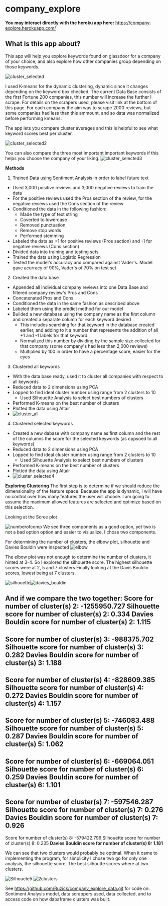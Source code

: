 # company_explore
__You may interact directly with the heroku app here:__ https://company-explore.herokuapp.com/ 

## What is this app about?
This app will help you explore keywords found on glassdoor for a company of your choice, and also explore how other companies group depending on those keywords.

![cluster_selected](https://user-images.githubusercontent.com/57594261/108615310-c1fe6a80-73d0-11eb-9e44-7881ad78d7a0.png)

I used K-means for the dynamic clustering, dynamic since it changes depending on the keyword box checked.
The current Data Base consists of the first Fortune 200 companies, this number will increase the further I scrape. For details on the scrapers used, please visit link at the 
bottom of this page. For each company the aim was to scrape 2000 reviews, but some companies had less than this ammount, and so data was normalized before performing kmeans.

The app lets you compare cluster averages and this is helpful to see what keyword scores best per cluster.

![cluster_selected2](https://user-images.githubusercontent.com/57594261/108615309-c1fe6a80-73d0-11eb-8418-13911c294171.png)

You can also compare the three most important important keywords if this helps you choose the company of your liking.
![cluster_selected3](https://user-images.githubusercontent.com/57594261/108615308-c165d400-73d0-11eb-96ba-d66cbba1d5cb.png)



__Methods__


1. Trained Data using Sentiment Analysis in order to label future text
 * Used 3,000 positive reviews and 3,000 negative reviews to train the data
 * For the positive reviews used the Pros section of the review, for the negative reviews used the Cons section of the review
 * Conditioned the data in the following fashion:
   * Made the type of text string
   * Coverted to lowercase
   * Removed punctuation
   * Remove stop words
   * Performed stemming
 * Labeled the data as +1 for positive reviews (Pros section) and -1 for negative reviews (Cons section)
 * Divided data into training and testing sets
 * Trained the data using Logistic Regression
 * Tested the model's accuracy and compared against Vader's. Model gave acurracy of 90%, Vader's of 70% on test set
2. Created the data base
 * Appended all individual company reviews into one Data Base and filtered company review's Pros and Cons
 * Concatenated Pros and Cons
 * Conditioned the data in the same fashion as described above
 * Labeled them using the predict method for our model
 * Builded a new database using the company name as the first column and created a separate column for each keyword desired
   * This includes searching for that keyword in the database created earlier, and adding to it a number that represents the addition of all +1 and -1 labels for that keyword.
   * Normalized this number by dividing by the sample size collected for that company (some company's had less than 2,000 reviews)
   * Multiplied by 100 in order to have a percentage score, easier for the eyes
3. Clustered all keywords
 * With the data base ready, used it to cluster all companies with respect to all keywords
 * Reduced data to 2 dimensions using PCA
 * Lopped to find ideal cluster number using range from 2 clusters to 10
   * Used Silhouette Analysis to select best numbers of clusters
 * Performed K-means on the best number of clusters
 * Plotted the data using Altair
 * ![cluster_all](https://user-images.githubusercontent.com/57594261/108615311-c1fe6a80-73d0-11eb-8c8d-a58e5b1297da.png)
4. Clustered selected keywords
 * Created a new dabase with company name as first column and the rest of the columns the score for the selected keywords (as oppsoed to all keywords)
 * Reduced data to 2 dimensions using PCA
 * Lopped to find ideal cluster number using range from 2 clusters to 10
   * Used Silhouette Analysis to select best numbers of clusters
 * Performed K-means on the best number of clusters
 * Plotted the data using Altair
 * ![cluster_selected4](https://user-images.githubusercontent.com/57594261/108615307-c165d400-73d0-11eb-80ad-70c9becb6263.png)


__Exploring Clustering__
The first step is to determine if we should reduce the dimensionality of the feature space. Because the app is dynamic, I will have no control over how many features the user will choose. I am going to assume the maximum allowed features are selected and optimize based on this selection.

Looking at the Scree plot

![numberofcomp](https://user-images.githubusercontent.com/57594261/108615892-849cdb80-73d6-11eb-8026-2654a306eca0.png)
We see three components as a good option, yet two is not a bad option option and easier to visiualize, I chose two components.

For determining the number of clusters, the elbow plot, silhouette and Davies Bouldin were inspected
![elbow](https://user-images.githubusercontent.com/57594261/108615894-85357200-73d6-11eb-99db-405072bccbc1.png)

The elbow plot was not enough to determine the number of clusters, it hinted at 3-4. So I explored the silhouette score. The highest silhouette scores
were at 2, 5 and 7 clusters.Finally looking at the Davis Bouldin scores, lowest being at 7 clusters.

![silhouette](https://user-images.githubusercontent.com/57594261/108615895-85357200-73d6-11eb-8252-5bb8d7acc0e2.png)![davies_bouldin](https://user-images.githubusercontent.com/57594261/108615787-887c2e00-73d5-11eb-954f-d30613c497e1.png)






And if we compare the two together:
Score for number of cluster(s) 2: -1255950.727
Silhouette score for number of cluster(s) 2: 0.334
Davies Bouldin score for number of cluster(s) 2: 1.115
----------------------------------------------------------------------------------------------------
Score for number of cluster(s) 3: -988375.702
Silhouette score for number of cluster(s) 3: 0.282
Davies Bouldin score for number of cluster(s) 3: 1.188
----------------------------------------------------------------------------------------------------
Score for number of cluster(s) 4: -828609.385
Silhouette score for number of cluster(s) 4: 0.272
Davies Bouldin score for number of cluster(s) 4: 1.157
----------------------------------------------------------------------------------------------------
Score for number of cluster(s) 5: -746083.488
Silhouette score for number of cluster(s) 5: 0.287
Davies Bouldin score for number of cluster(s) 5: 1.062
----------------------------------------------------------------------------------------------------
Score for number of cluster(s) 6: -669064.051
Silhouette score for number of cluster(s) 6: 0.259
Davies Bouldin score for number of cluster(s) 6: 1.101
----------------------------------------------------------------------------------------------------
Score for number of cluster(s) 7: -597546.287
Silhouette score for number of cluster(s) 7: 0.276
Davies Bouldin score for number of cluster(s) 7: 0.926
----------------------------------------------------------------------------------------------------
Score for number of cluster(s) 8: -579422.799
Silhouette score for number of cluster(s) 8: 0.235
__Davies Bouldin score for number of cluster(s) 8: 1.181__

We can see that two clusters would probably be optimal. When it came to implementing the program, for simplicity I chose two go for only one analysis, the silhouette score.
The best silhoutte scores where at two clusters.
 

![Silhouete5](https://user-images.githubusercontent.com/57594261/108615306-c165d400-73d0-11eb-94a2-2ff3055dff58.png)
![2clusters](https://user-images.githubusercontent.com/57594261/108615302-c0cd3d80-73d0-11eb-99fd-b092d90ececc.png)




 


See https://github.com/Ruzick/company_explore_data.git for code on: Sentiment Analysis model, data scrappers used, data collected, and to access code on how dabaframe clusters was built.
